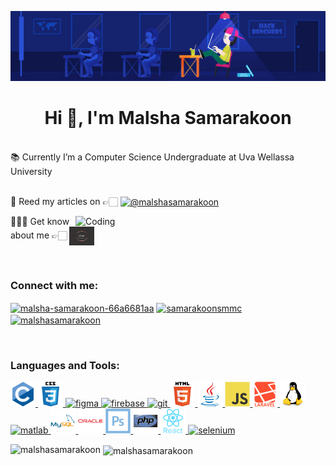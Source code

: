 ![MasterHead](https://github.com/MalshaSamarakoon/my_images/blob/941a0904865563a4cd6f2840f82fbf7a0486a3dc/cover.PNG)

<h1 align="center">Hi 👋, I'm Malsha Samarakoon</h1> 

<br>
 📚 Currently I’m  a Computer Science Undergraduate at Uva Wellassa University <br><br>

 📝 Reed my articles on 👉🏻 <a href="https://medium.com/@malshasamarakoon" target="blank"><img align="center" src="https://raw.githubusercontent.com/rahuldkjain/github-profile-readme-generator/master/src/images/icons/Social/medium.svg" alt="@malshasamarakoon" height="30" width="40" /></a>
 
 
 <img align="right" alt="Coding" width="400" src="https://media4.giphy.com/media/QuDgW7dXQfCZiWVXD4/giphy.gif?cid=ecf05e4794stcfpe0ux1mrx7czjkndmyowtqsp9so5o0fs4q&rid=giphy.gif&ct=s">

 🙋🏻‍♀️ Get know about me 👉🏻 <a href="https://malshasamarakooon.vercel.app/" target="blank"><img align="center" src="https://github.com/MalshaSamarakoon/Portfolio/blob/7e34962fad7c8e69ece0484e4948731996ef2ffd/src/Assets/malshalogo.png" alt="@malshasamarakoon" height="30" width="40" /></a>
 
  
 

 

<br>


<h3 align="left">Connect with me:</h3>
<p align="left">
<a href="https://linkedin.com/in/malsha-samarakoon-66a6681aa" target="blank"><img align="center" src="https://raw.githubusercontent.com/rahuldkjain/github-profile-readme-generator/master/src/images/icons/Social/linked-in-alt.svg" alt="malsha-samarakoon-66a6681aa" height="30" width="40" /></a>
<a href="https://stackoverflow.com/users/samarakoonsmmc" target="blank"><img align="center" src="https://raw.githubusercontent.com/rahuldkjain/github-profile-readme-generator/master/src/images/icons/Social/stack-overflow.svg" alt="samarakoonsmmc" height="30" width="40" /></a>
<a href="https://kaggle.com/malshasamarakoon" target="blank"><img align="center" src="https://raw.githubusercontent.com/rahuldkjain/github-profile-readme-generator/master/src/images/icons/Social/kaggle.svg" alt="malshasamarakoon" height="30" width="40" /></a>

</p>

<br>

<h3 align="left">Languages and Tools:</h3>
<p align="left"> <a href="https://www.cprogramming.com/" target="_blank" rel="noreferrer"> <img src="https://raw.githubusercontent.com/devicons/devicon/master/icons/c/c-original.svg" alt="c" width="40" height="40"/> </a> <a href="https://www.w3schools.com/css/" target="_blank" rel="noreferrer"> <img src="https://raw.githubusercontent.com/devicons/devicon/master/icons/css3/css3-original-wordmark.svg" alt="css3" width="40" height="40"/> </a> <a href="https://www.figma.com/" target="_blank" rel="noreferrer"> <img src="https://www.vectorlogo.zone/logos/figma/figma-icon.svg" alt="figma" width="40" height="40"/> </a> <a href="https://firebase.google.com/" target="_blank" rel="noreferrer"> <img src="https://www.vectorlogo.zone/logos/firebase/firebase-icon.svg" alt="firebase" width="40" height="40"/> </a> <a href="https://git-scm.com/" target="_blank" rel="noreferrer"> <img src="https://www.vectorlogo.zone/logos/git-scm/git-scm-icon.svg" alt="git" width="40" height="40"/> </a> <a href="https://www.w3.org/html/" target="_blank" rel="noreferrer"> <img src="https://raw.githubusercontent.com/devicons/devicon/master/icons/html5/html5-original-wordmark.svg" alt="html5" width="40" height="40"/> </a> <a href="https://www.java.com" target="_blank" rel="noreferrer"> <img src="https://raw.githubusercontent.com/devicons/devicon/master/icons/java/java-original.svg" alt="java" width="40" height="40"/> </a> <a href="https://developer.mozilla.org/en-US/docs/Web/JavaScript" target="_blank" rel="noreferrer"> <img src="https://raw.githubusercontent.com/devicons/devicon/master/icons/javascript/javascript-original.svg" alt="javascript" width="40" height="40"/> </a> <a href="https://laravel.com/" target="_blank" rel="noreferrer"> <img src="https://raw.githubusercontent.com/devicons/devicon/master/icons/laravel/laravel-plain-wordmark.svg" alt="laravel" width="40" height="40"/> </a> <a href="https://www.linux.org/" target="_blank" rel="noreferrer"> <img src="https://raw.githubusercontent.com/devicons/devicon/master/icons/linux/linux-original.svg" alt="linux" width="40" height="40"/> </a> <a href="https://www.mathworks.com/" target="_blank" rel="noreferrer"> <img src="https://upload.wikimedia.org/wikipedia/commons/2/21/Matlab_Logo.png" alt="matlab" width="40" height="40"/> </a> <a href="https://www.mysql.com/" target="_blank" rel="noreferrer"> <img src="https://raw.githubusercontent.com/devicons/devicon/master/icons/mysql/mysql-original-wordmark.svg" alt="mysql" width="40" height="40"/> </a> <a href="https://www.oracle.com/" target="_blank" rel="noreferrer"> <img src="https://raw.githubusercontent.com/devicons/devicon/master/icons/oracle/oracle-original.svg" alt="oracle" width="40" height="40"/> </a> <a href="https://www.photoshop.com/en" target="_blank" rel="noreferrer"> <img src="https://raw.githubusercontent.com/devicons/devicon/master/icons/photoshop/photoshop-line.svg" alt="photoshop" width="40" height="40"/> </a> <a href="https://www.php.net" target="_blank" rel="noreferrer"> <img src="https://raw.githubusercontent.com/devicons/devicon/master/icons/php/php-original.svg" alt="php" width="40" height="40"/> </a> <a href="https://reactjs.org/" target="_blank" rel="noreferrer"> <img src="https://raw.githubusercontent.com/devicons/devicon/master/icons/react/react-original-wordmark.svg" alt="react" width="40" height="40"/> </a> <a href="https://www.selenium.dev" target="_blank" rel="noreferrer"> <img src="https://raw.githubusercontent.com/detain/svg-logos/780f25886640cef088af994181646db2f6b1a3f8/svg/selenium-logo.svg" alt="selenium" width="40" height="40"/> </a> </p>

<p><img align="left" src="https://github-readme-stats.vercel.app/api/top-langs?username=malshasamarakoon&show_icons=true&locale=en&layout=compact" alt="malshasamarakoon" /></p>

<p>&nbsp;<img align="center" src="https://github-readme-stats.vercel.app/api?username=malshasamarakoon&show_icons=true&locale=en" alt="malshasamarakoon" /></p>

             
             
             
             
<!---
MalshaSamarakoon/MalshaSamarakoon is a ✨ special ✨ repository because its `README.md` (this file) appears on your GitHub profile.
You can click the Preview link to take a look at your changes.
--->
